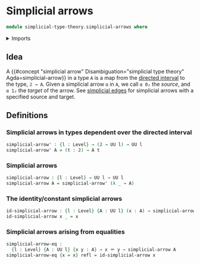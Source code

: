 # Simplicial arrows

```agda
module simplicial-type-theory.simplicial-arrows where
```

<details><summary>Imports</summary>

```agda
open import foundation.identity-types
open import foundation.universe-levels

open import simplicial-type-theory.directed-interval-type
```

</details>

## Idea

A
{{#concept "simplicial arrow" Disambiguation="simplicial type theory" Agda=simplicial-arrow}}
in a type `A` is a map from the
[directed interval](simplicial-type-theory.directed-interval.md) to the type,
`𝟚 → A`. Given a simplicial arrow `α` in `A`, we call `α 0₂` the _source_, and
`α 1₂` the _target_ of the arrow. See
[simplicial edges](simplicial-type-theory.simplicial-edges.md) for simplicial
arrows with a specified source and target.

## Definitions

### Simplicial arrows in types dependent over the directed interval

```agda
simplicial-arrow' : {l : Level} → (𝟚 → UU l) → UU l
simplicial-arrow' A = (t : 𝟚) → A t
```

### Simplicial arrows

```agda
simplicial-arrow : {l : Level} → UU l → UU l
simplicial-arrow A = simplicial-arrow' (λ _ → A)
```

### The identity/constant simplicial arrows

```agda
id-simplicial-arrow : {l : Level} {A : UU l} (x : A) → simplicial-arrow A
id-simplicial-arrow x _ = x
```

### Simplicial arrows arising from equalities

```agda
simplicial-arrow-eq :
  {l : Level} {A : UU l} {x y : A} → x ＝ y → simplicial-arrow A
simplicial-arrow-eq {x = x} refl = id-simplicial-arrow x
```
